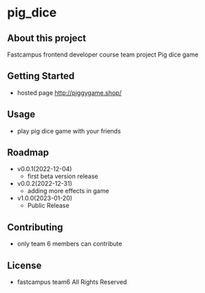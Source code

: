 # pig_dice

## About this project

Fastcampus frontend developer course team project
Pig dice game 

## Getting Started
 - hosted page
    http://piggygame.shop/

## Usage
- play pig dice game with your friends

## Roadmap

- v0.0.1(2022-12-04)
   - first beta version release
- v0.0.2(2022-12-31)
   - adding more effects in game
- v1.0.0(2023-01-20)
   - Public Release

## Contributing

- only team 6 members can contribute

## License

- fastcampus team6 All Rights Reserved  
